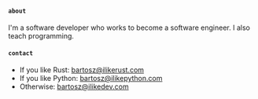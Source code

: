 #### `about`
I'm a software developer who works to become a software engineer.
I also teach programming.

#### `contact`
- If you like Rust: [bartosz@ilikerust.com](mailto://bartosz@ilikerust.com)
- If you like Python: [bartosz@ilikepython.com](mailto://bartosz@ilikepython.com)
- Otherwise: [bartosz@ilikedev.com](mailto://bartosz@ilikedev.com)
